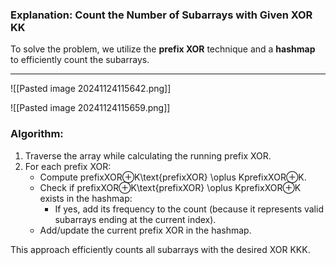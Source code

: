 ### Explanation: Count the Number of Subarrays with Given XOR KK

To solve the problem, we utilize the **prefix XOR** technique and a **hashmap** to efficiently count the subarrays.

---

![[Pasted image 20241124115642.png]]

![[Pasted image 20241124115659.png]]
### Algorithm:

1. Traverse the array while calculating the running prefix XOR.
2. For each prefix XOR:
    - Compute prefixXOR⊕K\text{prefixXOR} \oplus KprefixXOR⊕K.
    - Check if prefixXOR⊕K\text{prefixXOR} \oplus KprefixXOR⊕K exists in the hashmap:
        - If yes, add its frequency to the count (because it represents valid subarrays ending at the current index).
    - Add/update the current prefix XOR in the hashmap.

This approach efficiently counts all subarrays with the desired XOR KKK.